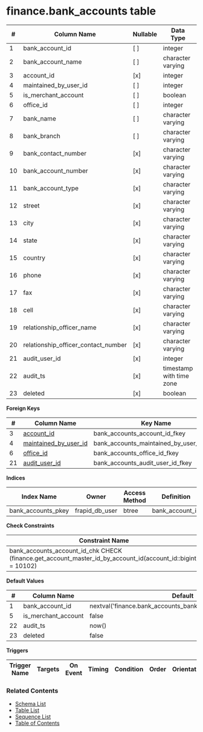 # finance.bank_accounts table



| # | Column Name | Nullable | Data Type | Max Length | Description |
| --- | --- | --- | --- | --- | --- |
| 1 | bank_account_id | [ ] | integer | 0 |  |
| 2 | bank_account_name | [ ] | character varying | 1000 |  |
| 3 | account_id | [x] | integer | 0 |  |
| 4 | maintained_by_user_id | [ ] | integer | 0 |  |
| 5 | is_merchant_account | [ ] | boolean | 0 |  |
| 6 | office_id | [ ] | integer | 0 |  |
| 7 | bank_name | [ ] | character varying | 128 |  |
| 8 | bank_branch | [ ] | character varying | 128 |  |
| 9 | bank_contact_number | [x] | character varying | 128 |  |
| 10 | bank_account_number | [x] | character varying | 128 |  |
| 11 | bank_account_type | [x] | character varying | 128 |  |
| 12 | street | [x] | character varying | 50 |  |
| 13 | city | [x] | character varying | 50 |  |
| 14 | state | [x] | character varying | 50 |  |
| 15 | country | [x] | character varying | 50 |  |
| 16 | phone | [x] | character varying | 50 |  |
| 17 | fax | [x] | character varying | 50 |  |
| 18 | cell | [x] | character varying | 50 |  |
| 19 | relationship_officer_name | [x] | character varying | 128 |  |
| 20 | relationship_officer_contact_number | [x] | character varying | 128 |  |
| 21 | audit_user_id | [x] | integer | 0 |  |
| 22 | audit_ts | [x] | timestamp with time zone | 0 |  |
| 23 | deleted | [x] | boolean | 0 |  |



**Foreign Keys**

| # | Column Name | Key Name | References |
| --- | --- | --- | --- |
| 3 | [account_id](../finance/accounts.md) | bank_accounts_account_id_fkey | finance.accounts.account_id |
| 4 | [maintained_by_user_id](../account/users.md) | bank_accounts_maintained_by_user_id_fkey | account.users.user_id |
| 6 | [office_id](../core/offices.md) | bank_accounts_office_id_fkey | core.offices.office_id |
| 21 | [audit_user_id](../account/users.md) | bank_accounts_audit_user_id_fkey | account.users.user_id |



**Indices**

| Index Name | Owner | Access Method | Definition | Description |
| --- | --- | --- | --- | --- |
| bank_accounts_pkey | frapid_db_user | btree | bank_account_id |  |



**Check Constraints**

| Constraint Name | Description |
| --- | --- |
| bank_accounts_account_id_chk CHECK (finance.get_account_master_id_by_account_id(account_id::bigint) = 10102) |  |



**Default Values**

| # | Column Name | Default |
| --- | --- | --- |
| 1 | bank_account_id | nextval('finance.bank_accounts_bank_account_id_seq'::regclass) |
| 5 | is_merchant_account | false |
| 22 | audit_ts | now() |
| 23 | deleted | false |


**Triggers**

| Trigger Name | Targets | On Event | Timing | Condition | Order | Orientation | Description |
| --- | --- | --- | --- | --- | --- | --- | --- |


### Related Contents
* [Schema List](../../schemas.md)
* [Table List](../../tables.md)
* [Sequence List](../../sequences.md)
* [Table of Contents](../../README.md)
